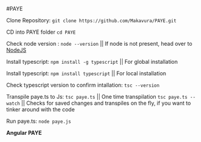 #PAYE



Clone Repository: `git clone https://github.com/Makavura/PAYE.git`

CD into PAYE folder `cd PAYE`

Check node version : `node --version` || If node is not present, head over to [NodeJS](https://nodejs.org/en/download)

Install typescript: `npm install -g typescript` || For global installation

Install typescript: `npm install typescript` || For local installation

Check typescript version to confirm intallation: `tsc --version`

Transpile paye.ts to Js:
     `tsc paye.ts` || One time transpilation
     `tsc paye.ts --watch` ||  Checks for saved changes and transpiles on the fly, if you want to tinker around with the code

Run paye.ts: `node paye.js` 

**Angular PAYE**
